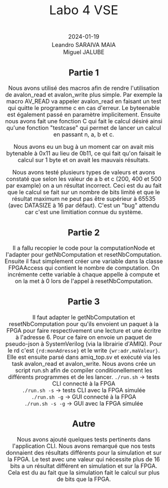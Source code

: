 <style>
    .center-img {
        display: block;
        margin-left: auto;
        margin-right: auto;
    }
</style>

<div style="text-align:center; font-size: 40px; margin-top: 400px">Labo 4 VSE</div>
<div style="text-align:center; font-size: 40px; margin-top: 15px"></h1>
<div style="text-align:center; font-size: 18px; margin-top: 50px">2024-01-19</h3>
<div style="text-align:center; font-size: 18px; margin-top: 5px">Leandro SARAIVA MAIA</h3>
<div style="text-align:center; font-size: 18px; margin-top: 2px">Miguel JALUBE</h3>

<div style="page-break-after: always"></div>

## Partie 1

Nous avons utilisé des macros afin de rendre l'utilisation de avalon_read et avalon_write plus simple. Par exemple la macro AV_READ va appeler avalon_read en faisant un test qui quitte le programme c en cas d'erreur. Le byteenable est également passé en paramètre implicitement.
Ensuite nous avons fait une fonction C qui fait le calcul désiré ainsi qu'une fonction "testcase" qui permet de lancer un calcul en passant n, a, b et c.

Nous avons eu un bug à un moment car on avait mis bytenable à 0x11 au lieu de 0b11, ce qui fait qu'on faisait le calcul sur 1 byte et on avait les mauvais résultats.

Nous avons testé plusieurs types de valeurs et avons constaté que selon les valeur de a b et c (200, 400 et 500 par example) on a un résultat incorrect. Ceci est du au fait que le calcul se fait sur un nombre de bits limité et que le résultat maximum ne peut pas être supérieur à 65535 (avec DATASIZE à 16 par défaut). C'est un "bug" attendu car c'est une limitiation connue du système.

<div style="page-break-after: always"></div>

## Partie 2

Il a fallu recopier le code pour la computationNode et l'adapter pour getNbComputation et resetNbComputation. Ensuite il faut simplement créer une variable dans la classe FPGAAccess qui contient le nombre de computation. On incrémente cette variable à chaque appelle à compute et on la met à 0 lors de l'appel à resetNbComputation.

<div style="page-break-after: always"></div>

## Partie 3

Il faut adapter le getNbComputation et resetNbComputation pour qu'ils envoient un paquet à la FPGA pour faire respectivement une lecture et une écritre à l'adresse 6.
Pour ce faire on envoie un paquet de pseudo-json à SystemVerilog (via la librairie d'AMIQ). Pour le rd c'est `{rd:monAdresse}` et le write `{wr:adr,maValeur}`. Elle est ensuite parsé dans amiq_top.sv et exécuté via les task avalon_read et avalon_write.
Nous avons crée un script run.sh afin de compiler conditionellement les différents programmes et de les lancer.
`./run.sh` -> tests CLI connecté  à la FPGA  
`./run.sh -s` -> tests CLI avec la FPGA simulée  
`./run.sh -g` -> GUI connecté à la FPGA  
`./run.sh -s -g` -> GUI avec la FPGA simulée  

## Autre

Nous avons ajouté quelques tests pertinents dans l'application CLI.
Nous avons remarqué que nos tests donnaient des résultats différents pour la simulation et sur la FPGA. Le test avec une valeur qui nécessite plus de 16 bits a un résultat différent en simulation et sur la FPGA. Cela est du au fait que la simulation fait le calcul sur plus de bits que la FPGA.

